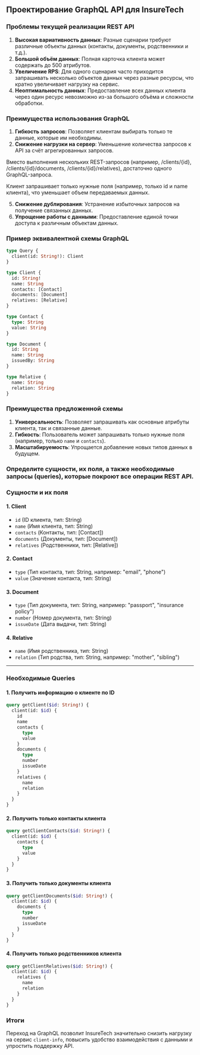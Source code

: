 ## Проектирование GraphQL API для InsureTech

### Проблемы текущей реализации REST API
1. **Высокая вариативность данных**: Разные сценарии требуют различные объекты данных (контакты, документы, родственники и т.д.).
2. **Большой объём данных**: Полная карточка клиента может содержать до 500 атрибутов.
3. **Увеличение RPS**: Для одного сценария часто приходится запрашивать несколько объектов данных через разные ресурсы, что кратно увеличивает нагрузку на сервис.
4. **Неоптимальность данных**: Предоставление всех данных клиента через один ресурс невозможно из-за большого объёма и сложности обработки.

### Преимущества использования GraphQL
1. **Гибкость запросов**: Позволяет клиентам выбирать только те данные, которые им необходимы.
2. **Снижение нагрузки на сервер**: Уменьшение количества запросов к API за счёт агрегированных запросов.

Вместо выполнения нескольких REST-запросов (например, /clients/{id}, /clients/{id}/documents, /clients/{id}/relatives), достаточно одного GraphQL-запроса.

Клиент запрашивает только нужные поля (например, только id и name клиента), что уменьшает объем передаваемых данных.

5. **Снижение дублирования**: Устранение избыточных запросов на получение связанных данных.
4. **Упрощение работы с данными**: Предоставление единой точки доступа к различным объектам данных.

### Пример эквивалентной схемы GraphQL
```graphql
type Query {
  client(id: String!): Client
}

type Client {
  id: String!
  name: String
  contacts: [Contact]
  documents: [Document]
  relatives: [Relative]
}

type Contact {
  type: String
  value: String
}

type Document {
  id: String
  name: String
  issuedBy: String
}

type Relative {
  name: String
  relation: String
}
```

### Преимущества предложенной схемы
1. **Универсальность**: Позволяет запрашивать как основные атрибуты клиента, так и связанные данные.
2. **Гибкость**: Пользователь может запрашивать только нужные поля (например, только `name` и `contacts`).
3. **Масштабируемость**: Упрощается добавление новых типов данных в будущем.

### Определите сущности, их поля, а также необходимые запросы (queries), которые покроют все операции REST API.

### Сущности и их поля

#### 1. Client
- `id` (ID клиента, тип: String)
- `name` (Имя клиента, тип: String)
- `contacts` (Контакты, тип: [Contact])
- `documents` (Документы, тип: [Document])
- `relatives` (Родственники, тип: [Relative])

#### 2. Contact
- `type` (Тип контакта, тип: String, например: "email", "phone")
- `value` (Значение контакта, тип: String)

#### 3. Document
- `type` (Тип документа, тип: String, например: "passport", "insurance policy")
- `number` (Номер документа, тип: String)
- `issueDate` (Дата выдачи, тип: String)

#### 4. Relative
- `name` (Имя родственника, тип: String)
- `relation` (Тип родства, тип: String, например: "mother", "sibling")

---

### Необходимые Queries

#### 1. Получить информацию о клиенте по ID
```graphql
query getClient($id: String!) {
  client(id: $id) {
    id
    name
    contacts {
      type
      value
    }
    documents {
      type
      number
      issueDate
    }
    relatives {
      name
      relation
    }
  }
}
```
#### 2. Получить только контакты клиента
```graphql
query getClientContacts($id: String!) {
  client(id: $id) {
    contacts {
      type
      value
    }
  }
}
```

#### 3. Получить только документы клиента
```graphql
query getClientDocuments($id: String!) {
  client(id: $id) {
    documents {
      type
      number
      issueDate
    }
  }
}
```
#### 4. Получить только родственников клиента
```graphql
query getClientRelatives($id: String!) {
  client(id: $id) {
    relatives {
      name
      relation
    }
  }
}
```

### Итоги
Переход на GraphQL позволит InsureTech значительно снизить нагрузку на сервис `client-info`, повысить удобство взаимодействия с данными и упростить поддержку API.
